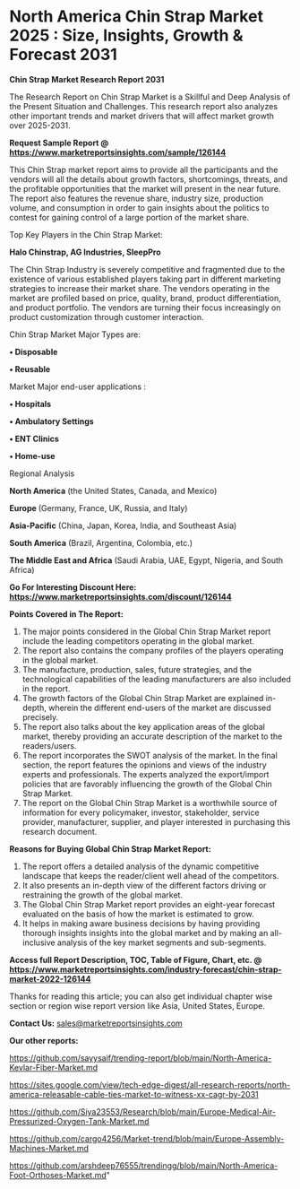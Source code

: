 # North America Chin Strap Market 2025 : Size, Insights, Growth & Forecast 2031

<strong>Chin Strap Market Research Report 2031</strong>

The Research Report on Chin Strap Market is a Skillful and Deep Analysis of the Present Situation and Challenges. This research report also analyzes other important trends and market drivers that will affect market growth over 2025-2031.

<strong>Request Sample Report @ <a href=https://www.marketreportsinsights.com/sample/126144>https://www.marketreportsinsights.com/sample/126144</a></strong>

This Chin Strap market report aims to provide all the participants and the vendors will all the details about growth factors, shortcomings, threats, and the profitable opportunities that the market will present in the near future. The report also features the revenue share, industry size, production volume, and consumption in order to gain insights about the politics to contest for gaining control of a large portion of the market share.

Top Key Players in the Chin Strap Market:

<strong>Halo Chinstrap, AG Industries, SleepPro</strong>

The Chin Strap Industry is severely competitive and fragmented due to the existence of various established players taking part in different marketing strategies to increase their market share. The vendors operating in the market are profiled based on price, quality, brand, product differentiation, and product portfolio. The vendors are turning their focus increasingly on product customization through customer interaction.

Chin Strap Market Major Types are:

<strong>• Disposable

• Reusable</strong>

Market Major end-user applications :

<strong>• Hospitals

• Ambulatory Settings

• ENT Clinics

• Home-use</strong>

Regional Analysis

</u><strong><b>North America</b></strong> (the United States, Canada, and Mexico)

<strong><b>Europe </b></strong>(Germany, France, UK, Russia, and Italy)

<strong><b>Asia-Pacific</b></strong> (China, Japan, Korea, India, and Southeast Asia)

<strong><b>South America</b></strong> (Brazil, Argentina, Colombia, etc.)

<strong><b>The Middle East and Africa</b></strong> (Saudi Arabia, UAE, Egypt, Nigeria, and South Africa)

<strong>Go For Interesting Discount Here: <a href=https://www.marketreportsinsights.com/discount/126144>https://www.marketreportsinsights.com/discount/126144</a></strong>

<strong>Points Covered in The Report:</strong>
<ol>
  <li>The major points considered in the Global Chin Strap Market report include the leading competitors operating in the global market.</li>
  <li>The report also contains the company profiles of the players operating in the global market.</li>
  <li>The manufacture, production, sales, future strategies, and the technological capabilities of the leading manufacturers are also included in the report.</li>
  <li>The growth factors of the Global Chin Strap Market are explained in-depth, wherein the different end-users of the market are discussed precisely.</li>
  <li>The report also talks about the key application areas of the global market, thereby providing an accurate description of the market to the readers/users.</li>
  <li>The report incorporates the SWOT analysis of the market. In the final section, the report features the opinions and views of the industry experts and professionals. The experts analyzed the export/import policies that are favorably influencing the growth of the Global Chin Strap Market.</li>
  <li>The report on the Global Chin Strap Market is a worthwhile source of information for every policymaker, investor, stakeholder, service provider, manufacturer, supplier, and player interested in purchasing this research document.</li>
</ol>
<strong>Reasons for Buying Global Chin Strap Market Report:</strong>

<ol>
  <li>The report offers a detailed analysis of the dynamic competitive landscape that keeps the reader/client well ahead of the competitors.</li>
  <li>It also presents an in-depth view of the different factors driving or restraining the growth of the global market.</li>
  <li>The Global Chin Strap Market report provides an eight-year forecast evaluated on the basis of how the market is estimated to grow.</li>
  <li>It helps in making aware business decisions by having providing thorough insights insights into the global market and by making an all-inclusive analysis of the key market segments and sub-segments.</li>
</ol>
<strong>Access full Report Description, TOC, Table of Figure, Chart, etc. @ <a href=https://www.marketreportsinsights.com/industry-forecast/chin-strap-market-2022-126144>https://www.marketreportsinsights.com/industry-forecast/chin-strap-market-2022-126144</a></strong>


Thanks for reading this article; you can also get individual chapter wise section or region wise report version like Asia, United States, Europe.

<strong>Contact Us:</strong>
sales@marketreportsinsights.com

<strong>Our other reports:</strong>

<a href=https://github.com/sayysaif/trending-report/blob/main/North-America-Kevlar-Fiber-Market.md>https://github.com/sayysaif/trending-report/blob/main/North-America-Kevlar-Fiber-Market.md</a>

<a href=https://sites.google.com/view/tech-edge-digest/all-research-reports/north-america-releasable-cable-ties-market-to-witness-xx-cagr-by-2031>https://sites.google.com/view/tech-edge-digest/all-research-reports/north-america-releasable-cable-ties-market-to-witness-xx-cagr-by-2031</a>

<a href=https://github.com/Siya23553/Research/blob/main/Europe-Medical-Air-Pressurized-Oxygen-Tank-Market.md>https://github.com/Siya23553/Research/blob/main/Europe-Medical-Air-Pressurized-Oxygen-Tank-Market.md</a>

<a href=https://github.com/cargo4256/Market-trend/blob/main/Europe-Assembly-Machines-Market.md>https://github.com/cargo4256/Market-trend/blob/main/Europe-Assembly-Machines-Market.md</a>

<a href=https://github.com/arshdeep76555/trendingg/blob/main/North-America-Foot-Orthoses-Market.md>https://github.com/arshdeep76555/trendingg/blob/main/North-America-Foot-Orthoses-Market.md</a>"
